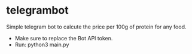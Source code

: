 # telegrambot
Simple telegram bot to calcute the price per 100g of protein for any food.
- Make sure to replace the Bot API token.
- Run: python3 main.py
